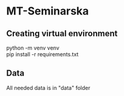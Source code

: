 # MT-Seminarska

## Creating virtual environment

python -m venv venv  
pip install -r requirements.txt

## Data

All needed data is in "data" folder
